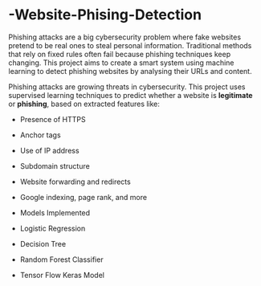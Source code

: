 # -Website-Phising-Detection
Phishing attacks are a big cybersecurity problem where fake websites pretend to be real ones to steal personal information. Traditional methods that rely on fixed rules often fail because phishing techniques keep changing. This project aims to create a smart system using machine learning to detect phishing websites by analysing their URLs and content.


Phishing attacks are growing threats in cybersecurity. This project uses supervised learning techniques to predict whether a website is **legitimate** or **phishing**, based on extracted features like:

- Presence of HTTPS
- Anchor tags
- Use of IP address
- Subdomain structure
- Website forwarding and redirects
- Google indexing, page rank, and more

- Models Implemented
- Logistic Regression
- Decision Tree
- Random Forest Classifier
- Tensor Flow Keras Model
